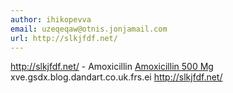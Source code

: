 ```yaml
---
author: ihikopevva
email: uzeqeqaw@otnis.jonjamail.com
url: http://slkjfdf.net/
---
```


http://slkjfdf.net/ - Amoxicillin <a href="http://slkjfdf.net/">Amoxicillin 500 Mg</a> xve.gsdx.blog.dandart.co.uk.frs.ei http://slkjfdf.net/